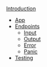 [Introduction](./introduction.md)
- [App](./app.md)
- [Endpoints](./endpoints.md)
    - [Input](./input.md)
    - [Output](./output.md)
    - [Error](./error.md)
    - [Panic]()
- [Testing]()
